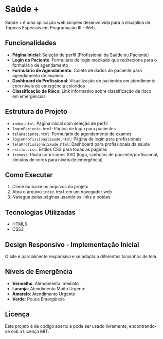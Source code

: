 # Saúde +

Saúde + é uma aplicação web simples desenvolvida para a disciplina de Tópicos Especiais em Programação III - Web.

## Funcionalidades

- **Página Inicial**: Seleção de perfil (Profissional da Saúde ou Paciente)
- **Login do Paciente**: Formulário de login mockado que redireciona para o formulário de agendamento
- **Formulário de Agendamento**: Coleta de dados do paciente para agendamento de exames
- **Dashboard do Profissional**: Visualização de pacientes em atendimento com níveis de emergência coloridos
- **Classificação de Risco**: Link informativo sobre classificação de risco em emergências

## Estrutura do Projeto

- `index.html`: Página inicial com seleção de perfil
- `loginPaciente.html`: Página de login para pacientes
- `telaPaciente.html`: Formulário de agendamento de exames
- `loginProfissionalSaude.html`: Página de login para profissionais
- `telaProfissionalSaude.html`: Dashboard para profissionais da saúde
- `estilos.css`: Estilos CSS para todas as páginas
- `icones/`: Pasta com ícones SVG (logo, símbolos de paciente/profissional, círculos de cores para níveis de emergência)

## Como Executar

1. Clone ou baixe os arquivos do projeto
2. Abra o arquivo `index.html` em um navegador web
3. Navegue pelas páginas usando os links e botões

## Tecnologias Utilizadas

- HTML5
- CSS3

## Design Responsivo - Implementação Inicial

O site é parcialmente responsivo e se adapta a diferentes tamanhos de tela.

## Níveis de Emergência

- **Vermelho**: Atendimento Imediato
- **Laranja**: Atendimento Muito Urgente
- **Amarelo**: Atendimento Urgente
- **Verde**: Pouca Emergência

## Licença

Este projeto é de código aberto e pode ser usado livremente, encontrando-se sob a Licença MIT.
